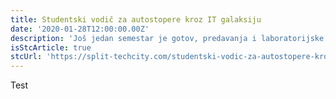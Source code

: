 ```yaml
---
title: Studentski vodič za autostopere kroz IT galaksiju
date: '2020-01-28T12:00:00.00Z'
description: 'Još jedan semestar je gotov, predavanja i laboratorijske vježbe odrađeni, ispitni rokovi vrebaju iza ugla...'
isStcArticle: true
stcUrl: 'https://split-techcity.com/studentski-vodic-za-autostopere-kroz-it-galaksiju'
---
```



Test 